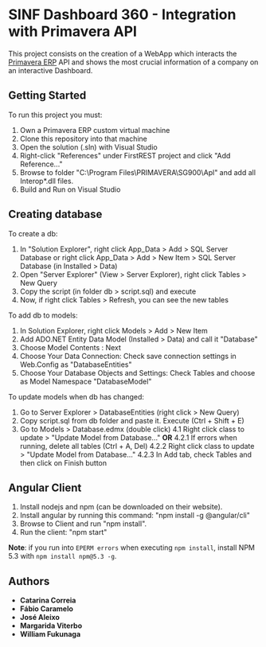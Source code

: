 # SINF Dashboard 360 - Integration with Primavera API

This project consists on the creation of a WebApp which interacts the [Primavera ERP](https://me.primaverabss.com/) API and shows the most crucial information of a company on an interactive Dashboard.

## Getting Started

To run this project you must:

1. Own a Primavera ERP custom virtual machine
2. Clone this repository into that machine
3. Open the solution (.sln) with Visual Studio
4. Right-click "References" under FirstREST project and click "Add Reference..."
5. Browse to folder "C:\Program Files\PRIMAVERA\SG900\Apl\" and add all Interop*.dll files.
6. Build and Run on Visual Studio

## Creating database

To create a db:

1. In "Solution Explorer", right click App_Data > Add > SQL Server Database or right click App_Data > Add > New Item > SQL Server Database (in Installed > Data)
2. Open "Server Explorer" (View > Server Explorer), right click Tables > New Query
3. Copy the script (in folder db > script.sql) and execute
4. Now, if right click Tables > Refresh, you can see the new tables

To add db to models:

1. In Solution Explorer, right click Models > Add > New Item
2. Add ADO.NET Entity Data Model (Installed > Data) and call it "Database"
3. Choose Model Contents : Next
4. Choose Your Data Connection: Check save connection settings in Web.Config as "DatabaseEntities"
5. Choose Your Database Objects and Settings: Check Tables and choose as Model Namespace "DatabaseModel"

To update models when db has changed:

1. Go to Server Explorer > DatabaseEntities (right click > New Query)
2. Copy script.sql from db folder and paste it. Execute (Ctrl + Shift + E)
3. Go to Models > Database.edmx (double click)
4.1 Right click class to update > "Update Model from Database..."
**OR** 
4.2.1 If errors when running, delete all tables (Ctrl + A, Del)
4.2.2 Right click class to update > "Update Model from Database..."
4.2.3 In Add tab, check Tables and then click on Finish button

## Angular Client

1. Install nodejs and npm (can be downloaded on their website).
2. Install angular by running this command: "npm install -g @angular/cli"
3. Browse to Client and run "npm install".
4. Run the client: "npm start"

**Note**: if you run into `EPERM errors` when executing `npm install`, install NPM 5.3 with `npm install npm@5.3 -g`.

## Authors

* **Catarina Correia**
* **Fábio Caramelo** 
* **José Aleixo**
* **Margarida Viterbo**
* **William Fukunaga**
